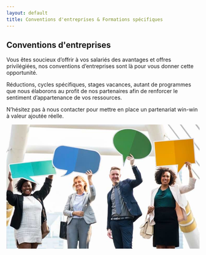 ```yaml
---
layout: default
title: Conventions d'entreprises & Formations spécifiques
---
```

<main id="qui-sommes-nous">

  <section class="container mt-4 mt-sm-5 py-5">
    <h1 class="font-weight-normal mt-4 mb-3 mb-sm-4">
      <strong>Conventions d'entreprises</strong>
    </h1>
    <div class="row">
      <div class="col-12 col-lg-6 mb-3 mb-sm-4">
        <p>
          Vous êtes soucieux d’offrir à vos salariés des avantages et offres privilégiées, nos conventions d’entreprises sont là pour vous donner cette opportunité.
        </p>
        <p>
          Réductions, cycles spécifiques, stages vacances, autant de programmes que nous élaborons au profit de nos partenaires afin de renforcer le sentiment d’appartenance de vos ressources.
        </p>
        <p>
          N’hésitez pas à nous contacter pour mettre en place un partenariat win-win à valeur ajoutée réelle.
        </p>
      </div>
      <div class="col-12 col-lg-6 mb-2 mb-sm-3 text-center">
        <img src="assets/images/photo-1525248152312-434c15a82f37.jpg" alt="Conventions d'entreprises">
      </div>
    </div>
  </section>

</main>

